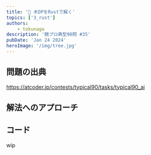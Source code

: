 ```yaml
---
title: '🍷 木DPをRustで解く'
topics: ['3_rust']
authors:
    - tokunaga
description: '競プロ典型90問 #35'
pubDate: 'Jan 24 2024'
heroImage: '/img/tree.jpg'
---
```


## 問題の出典

<https://atcoder.jp/contests/typical90/tasks/typical90_ai>

## 解法へのアプローチ



## コード

wip